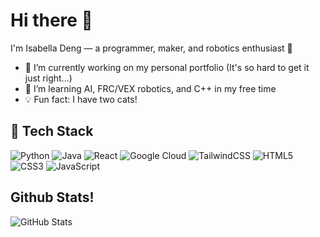 # Hi there 👋

I'm Isabella Deng — a programmer, maker, and robotics enthusiast 🤖

- 🔭 I’m currently working on my personal portfolio (It's so hard to get it just right...)
- 🌱 I’m learning AI, FRC/VEX robotics, and C++ in my free time
- 💡 Fun fact: I have two cats!

## 🚀 Tech Stack
![Python](https://img.shields.io/badge/-Python-black?style=flat&logo=python)
![Java](https://img.shields.io/badge/-Java-black?style=flat&logo=java)
![React](https://img.shields.io/badge/-React-black?style=flat&logo=react)
![Google Cloud](https://img.shields.io/badge/-Google_Cloud-black?style=flat&logo=google-cloud)
![TailwindCSS](https://img.shields.io/badge/-TailwindCSS-black?style=flat&logo=tailwind-css)
![HTML5](https://img.shields.io/badge/-HTML5-black?style=flat&logo=html5)
![CSS3](https://img.shields.io/badge/-CSS3-black?style=flat&logo=css3)
![JavaScript](https://img.shields.io/badge/-JavaScript-black?style=flat&logo=javascript)

## Github Stats!
![GitHub Stats](https://github-readme-stats.vercel.app/api?username=Abluebowobble&show_icons=true)
